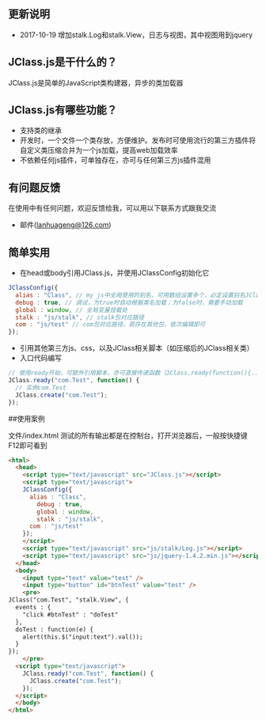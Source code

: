 ## 更新说明
* 2017-10-19 增加stalk.Log和stalk.View，日志与视图，其中视图用到jquery


## JClass.js是干什么的？
  JClass.js是简单的JavaScript类构建器，异步的类加载器


## JClass.js有哪些功能？
* 支持类的继承
* 开发时，一个文件一个类存放，方便维护。发布时可使用流行的第三方插件将自定义类压缩合并为一个js加载，提高web加载效率
* 不依赖任何js插件，可单独存在，亦可与任何第三方js插件混用


## 有问题反馈
在使用中有任何问题，欢迎反馈给我，可以用以下联系方式跟我交流

* 邮件(lanhuageng@126.com)


## 简单实用

* 在head或body引用JClass.js，并使用JClassConfig初始化它

```javascript
JClassConfig({
  alias : "Class", // my js中全局使用的别名，可用数组设置多个，必定设置别名JClass
  debug : true, // 调试，为true时自动根据类名加载；为false时，需要手动加载
  global : window, // 全局变量挂载处
  stalk : "js/stalk", // stalk包对应路径
  com : "js/test" // com包对应路径，若存在其他包，依次编辑即可
});
```

* 引用其他第三方js、css，以及JClass相关脚本（如压缩后的JClass相关类）
* 入口代码编写

```javascript
// 使用ready开始，可额外引用脚本，亦可直接传递函数（JClass.ready(function(){...})）
JClass.ready("com.Test", function() {
  // 实例com.Test
  JClass.create("com.Test");
});
```

##使用案例

文件/index.html
测试的所有输出都是在控制台，打开浏览器后，一般按快捷键F12即可看到



```html
<html>
  <head>
    <script type="text/javascript" src="JClass.js"></script>
	<script type="text/javascript">
    JClassConfig({
      alias : "Class",
	    debug : true,
	    global : window,
	    stalk : "js/stalk",
      com : "js/test"
    });
    </script>
	<script type="text/javascript" src="js/stalk/Log.js"></script>
	<script type="text/javascript" src="js/jquery-1.4.2.min.js"></script>
  </head>
  <body>
    <input type="text" value="test" />
	<input type="button" id="btnTest" value="test" />
	<pre>
JClass("com.Test", "stalk.View", {
  events : {
    "click #btnTest" : "doTest"
  },
  doTest : function(e) {
    alert(this.$("input:text").val());
  }
});
	</pre>
  <script type="text/javascript">
    JClass.ready("com.Test", function() {
      JClass.create("com.Test");
    });
  </script>
  </body>
</html>
```



